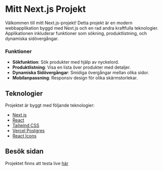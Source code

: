 # Mitt Next.js Projekt

Välkommen till mitt Next.js-projekt! Detta projekt är en modern webbapplikation byggd med Next.js och en rad andra kraftfulla teknologier. Applikationen inkluderar funktioner som sökning, produktlistning, och dynamiska sidövergångar.

### Funktioner

- **Sökfunktion**: Sök produkter med hjälp av nyckelord.
- **Produktlistning**: Visa en lista över produkter med detaljer.
- **Dynamiska Sidövergångar**: Smidiga övergångar mellan olika sidor.
- **Mobilanpassning**: Responsiv design för olika skärmstorlekar.

## Teknologier

Projektet är byggt med följande teknologier:

- [Next.js](https://nextjs.org/)
- [React](https://reactjs.org/)
- [Tailwind CSS](https://tailwindcss.com/)
- [Vercel Postgres](https://vercel.com/docs/storage/vercel-postgres)
- [React Icons](https://react-icons.github.io/react-icons/)

## Besök sidan

Projektet finns att testa live [här](https://next-exam-project.vercel.app/)
